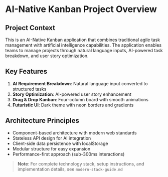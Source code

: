 # AI-Native Kanban Project Overview

## Project Context

This is an AI-Native Kanban application that combines traditional agile task management with artificial intelligence capabilities. The application enables teams to manage projects through natural language inputs, AI-powered task breakdown, and user story optimization.

## Key Features

1. **AI Requirement Breakdown**: Natural language input converted to structured tasks
2. **Story Optimization**: AI-powered user story enhancement
3. **Drag & Drop Kanban**: Four-column board with smooth animations
4. **Futuristic UI**: Dark theme with neon borders and gradients

## Architecture Principles

- Component-based architecture with modern web standards
- Stateless API design for AI integration
- Client-side data persistence with localStorage
- Modular structure for easy expansion
- Performance-first approach (sub-300ms interactions)

> **Note**: For complete technology stack, setup instructions, and implementation details, see `modern-stack-guide.md`
